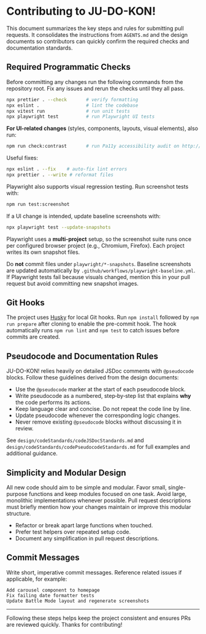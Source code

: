 # Contributing to JU-DO-KON!

This document summarizes the key steps and rules for submitting pull requests.
It consolidates the instructions from `AGENTS.md` and the design documents so
contributors can quickly confirm the required checks and documentation
standards.

## Required Programmatic Checks

Before committing any changes run the following commands from the repository
root. Fix any issues and rerun the checks until they all pass.

```bash
npx prettier . --check       # verify formatting
npx eslint .                 # lint the codebase
npx vitest run               # run unit tests
npx playwright test          # run Playwright UI tests
```

**For UI-related changes** (styles, components, layouts, visual elements), also run:

```bash
npm run check:contrast       # run Pa11y accessibility audit on http://localhost:5000 (requires the dev server to be running)
```

Useful fixes:

```bash
npx eslint . --fix    # auto-fix lint errors
npx prettier . --write # reformat files
```

Playwright also supports visual regression testing. Run screenshot tests with:

```bash
npm run test:screenshot
```

If a UI change is intended, update baseline screenshots with:

```bash
npx playwright test --update-snapshots
```

Playwright uses a **multi-project** setup, so the screenshot suite runs once per
configured browser project (e.g., Chromium, Firefox). Each project writes its
own snapshot files.

Do **not** commit files under `playwright/*-snapshots`. Baseline screenshots are
updated automatically by `.github/workflows/playwright-baseline.yml`. If Playwright tests fail because visuals changed, mention this in your pull request but
avoid committing new snapshot images.

## Git Hooks

The project uses [Husky](https://typicode.github.io/husky) for local Git hooks.
Run `npm install` followed by `npm run prepare` after cloning to enable the
pre-commit hook. The hook automatically runs `npm run lint` and `npm test` to
catch issues before commits are created.

## Pseudocode and Documentation Rules

JU-DO-KON! relies heavily on detailed JSDoc comments with `@pseudocode`
blocks. Follow these guidelines derived from the design documents:

- Use the `@pseudocode` marker at the start of each pseudocode block.
- Write pseudocode as a numbered, step‑by‑step list that explains **why** the
  code performs its actions.
- Keep language clear and concise. Do not repeat the code line by line.
- Update pseudocode whenever the corresponding logic changes.
- Never remove existing `@pseudocode` blocks without discussing it in review.

See `design/codeStandards/codeJSDocStandards.md` and
`design/codeStandards/codePseudocodeStandards.md` for full examples and
additional guidance.

## Simplicity and Modular Design

All new code should aim to be simple and modular. Favor small,
single-purpose functions and keep modules focused on one task. Avoid
large, monolithic implementations whenever possible.
Pull request descriptions must briefly mention how your changes maintain or improve this modular structure.

- Refactor or break apart large functions when touched.
- Prefer test helpers over repeated setup code.
- Document any simplification in pull request descriptions.

## Commit Messages

Write short, imperative commit messages. Reference related issues if
applicable, for example:

```
Add carousel component to homepage
Fix failing date formatter tests
Update Battle Mode layout and regenerate screenshots
```

---

Following these steps helps keep the project consistent and ensures PRs are
reviewed quickly. Thanks for contributing!
